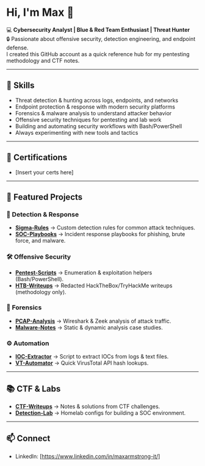 # Hi, I'm Max 👋  

💻 **Cybersecurity Analyst | Blue & Red Team Enthusiast | Threat Hunter**  
🔒 Passionate about offensive security, detection engineering, and endpoint defense.  
I created this GitHub account as a quick reference hub for my pentesting methodology and CTF notes.


---

## 🧰 Skills
- Threat detection & hunting across logs, endpoints, and networks  
- Endpoint protection & response with modern security platforms  
- Forensics & malware analysis to understand attacker behavior  
- Offensive security techniques for pentesting and lab work  
- Building and automating security workflows with Bash/PowerShell  
- Always experimenting with new tools and tactics

---

## 📜 Certifications
- [Insert your certs here]  

---

## 📂 Featured Projects

### 🔎 Detection & Response
- **[Sigma-Rules](https://github.com/yourusername/sigma-rules)** → Custom detection rules for common attack techniques.  
- **[SOC-Playbooks](https://github.com/yourusername/soc-playbooks)** → Incident response playbooks for phishing, brute force, and malware.  

### 🛠 Offensive Security
- **[Pentest-Scripts](https://github.com/yourusername/pentest-scripts)** → Enumeration & exploitation helpers (Bash/PowerShell).  
- **[HTB-Writeups](https://github.com/yourusername/htb-writeups)** → Redacted HackTheBox/TryHackMe writeups (methodology only).  

### 🧾 Forensics
- **[PCAP-Analysis](https://github.com/yourusername/pcap-analysis)** → Wireshark & Zeek analysis of attack traffic.  
- **[Malware-Notes](https://github.com/yourusername/malware-notes)** → Static & dynamic analysis case studies.  

### ⚙️ Automation
- **[IOC-Extractor](https://github.com/yourusername/ioc-extractor)** → Script to extract IOCs from logs & text files.  
- **[VT-Automator](https://github.com/yourusername/vt-automator)** → Quick VirusTotal API hash lookups.  

---

## 📚 CTF & Labs
- **[CTF-Writeups](https://github.com/yourusername/ctf-writeups)** → Notes & solutions from CTF challenges.  
- **[Detection-Lab](https://github.com/yourusername/detection-lab)** → Homelab configs for building a SOC environment.  

---

## 📫 Connect
- LinkedIn: [https://www.linkedin.com/in/maxarmstrong-it/]  
